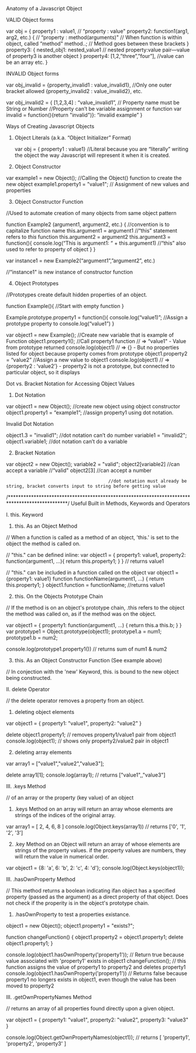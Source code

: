 
Anatomy of a Javascript Object

VALID Object forms

var obj = { property1 : value1,  // “property  :    value"
            property2:  function1(arg1, arg2, etc.) { // “property   :   method(arguments)"
              // When function is within object, called “method"
              method..; //  Method goes between these brackets
              }
            property3:  { nested_obj1: nested_value1
              // nested property:value pair—value of property3 is another object
              }
            property4: [1,2,”three”,”four”], //value can be an array
               etc.
          }

INVALID Object forms

var obj_invalid = {property_invalid1 : value_invalid1},       //Only one outer bracket allowed
                  {property_invalid2 : value_invalid2},
                    etc.

var obj_invalid2 = { [1,2,3,4] : “value_invalid1”, // Property name must be String or Number
                     //Property can’t be variable assignment or function
                     var invalid = function(){return "invalid")}: “invalid example”
                    }

Ways of Creating Javascript Objects

1) Object Literals (a.k.a. “Object Initializer” Format)

   var obj = { property1 : value1}
//Literal because you are “literally” writing the object the way Javascript will represent it when it is created.

2) Object Constructor

var example1 = new Object();               //Calling the Object() function to create the new object
example1.property1 = "value1";              // Assignment of new values and properties

3) Object Constructor Function

//Used to automate creation of many objects from same object pattern

function Example2 (argument1, argument2, etc.) {       //convention is to capitalize function name
    this.argument1 = argument1              //“this” statement refers to *this* function
    this.argument2 = argument2
    this.argument3 = function(){
        console.log(“This is argument1: “ + this.argument1) //“this” also used to refer to property of object
  }
}

var instance1 = new Example2(“argument1”,”argument2”, etc.)

//“instance1" is new instance of constructor function

4) Object Prototypes

//Prototypes create default hidden properties of an object.

function Example(){
  //Start with empty function
}

Example.prototype.property1 = function(){
    console.log(“value1)”;     //Assign a prototype property to console.log(“value1”)
}

var object1 = new Example(); //Create new variable that is example of Function
object1.property1();  //Call property1 function
// => “value1" - Value from prototype returned
console.log(object1)
// => {} - But no properties listed for object because property comes from prototype
object1.property2 = “value2”     //Assign a new value to object1
console.log(object1)
// => {property2 : ‘value2’} - property2 is not a prototype, but connected to particular object, so it displays

Dot vs. Bracket Notation for Accessing Object Values

1) Dot Notation

var object1 = new Object();                //create new object using object constructor
object1.property1 = “example1”;            //assign property1 using dot notation.

  Invalid Dot Notation

object1.3 = "invalid1";                   //dot notation can’t do number
variable1 = "invalid2";
object1.variable1;                        //dot notation can’t do a variable

2) Bracket Notation

var object2 = new Object();
variable2 = "valid";
object2[variable2]                         //can accept a variable
//“valid"
object2[3]                                 //can accept a number

                                           //dot notation must already be string, bracket converts input to string before getting value

/***********************************************************************************************/
Useful Built in Methods, Keywords and Operators

I. this. Keyword

1) this. As an Object Method

  // When a function is called as a method of an object, 'this.' is set to the object the method is called on.

  // "this." can be defined inline:
  var object1 = {
      property1: value1,
      property2: function(argument1, ...){
        return this.property1;
      }
  }     // returns value1

  // "this." can be included in a function called on the object
  var object1 = {property1: value1}
  function functionName(argument1, ...) {
    return this.property1;
  }
  object1.function = functionName; //returns value1

2) this. On the Objects Prototype Chain

  // If the method is on an object's prototype chain, .this refers to the object the method was called on, as if the method was on the object.

  var object1 = {
    property1: function(argument1, ...) {
      return this.a this.b;
      }
    }
  var prototype1 = Object.prototype(object1);
  prototype1.a = num1;
  prototype1.b = num2;

  console.log(prototype1.property1()) // returns sum of num1 & num2

3) this. As an Object Constructor Function (See example above)

  // In conjection with the 'new' Keyword, this. is bound to the new object being constructed.

II. delete Operator

// the delete operator removes a property from an object.

1) deleting object elements

  var object1 = {
  property1: "value1",
  property2: "value2"
}

delete object1.property1; // removes property1/value1 pair from object1
console.log(object1);     // shows only property2/value2 pair in object1

2) deleting array elements

var array1 = ["value1","value2","value3"];

delete array1[1];
console.log(array1); // returns ["value1",,"value3"]



III. .keys Method

// of an array or the property (key value) of an object

1) .keys Method on an array will return an array whose elements are strings of the indices of the original array.

var array1 = [ 2, 4, 6, 8 ]
console.log(Object.keys(array1)) // returns ['0', '1', '2', '3']

2) .key Method on an Object will return an array of whose elements are strings of the property values.
    if the property values are numbers, they will return the value in numerical order.

var object1  = {8: 'a', 6: 'b', 2: 'c', 4: 'd'};
console.log(Object.keys(object1));

III. .hasOwnProperty Method

// This method returns a boolean indicating ifan object has a specified property (passed as the argument) as a direct property of that object. Does not check if the properity is in the object's prototype chain.

1) .hasOwnProperty to test a properties existance.

  object1 = new Object();
  object1.property1 = "exists?";

  function changeFunction() {
    object1.property2 = object1.property1;
    delete object1.property1;
  }

  console.log(object1.hasOwnProperty('property1')); // Return true because value associated with 'property1' exists in object1
  changeFunction(); // this function assigns the value of property1 to property2 and deletes property1
  console.log(object1.hasOwnProperty('property1')) // Returns false because property1 no longers exists in object1, even though the value has been moved to property2

III. .getOwnPropertyNames Method

// returns an array of all properties found directly upon a given object.

  var object1 = {
  property1: "value1",
  property2: "value2",
  property3: "value3"
}

console.log(Object.getOwnPropertyNames(object1)); // returns [ 'property1', 'property2', 'property3' ]


